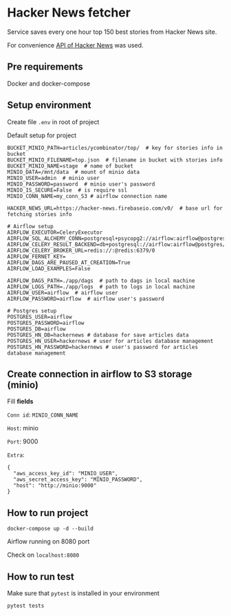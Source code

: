 # Hacker News fetcher

Service saves every one hour top 150 best stories from Hacker News site.

For convenience [API of Hacker News](https://github.com/HackerNews/API) was used.

## Pre requirements

Docker and docker-compose

## Setup environment

Create file `.env` in root of project

Default setup for project
```
BUCKET_MINIO_PATH=articles/ycombinator/top/  # key for stories info in bucket
BUCKET_MINIO_FILENAME=top.json  # filename in bucket with stories info
BUCKET_MINIO_NAME=stage  # name of bucket
MINIO_DATA=/mnt/data  # mount of minio data
MINIO_USER=admin  # minio user
MINIO_PASSWORD=password  # minio user's password
MINIO_IS_SECURE=False  # is require ssl
MINIO_CONN_NAME=my_conn_S3 # airflow connection name

HACKER_NEWS_URL=https://hacker-news.firebaseio.com/v0/  # base url for fetching stories info

# Airflow setup
AIRFLOW_EXECUTOR=CeleryExecutor
AIRFLOW_SQL_ALCHEMY_CONN=postgresql+psycopg2://airflow:airflow@postgres/airflow
AIRFLOW_CELERY_RESULT_BACKEND=db+postgresql://airflow:airflow@postgres/airflow
AIRFLOW_CELERY_BROKER_URL=redis://:@redis:6379/0
AIRFLOW_FERNET_KEY=
AIRFLOW_DAGS_ARE_PAUSED_AT_CREATION=True
AIRFLOW_LOAD_EXAMPLES=False

AIRFLOW_DAGS_PATH=./app/dags  # path to dags in local machine
AIRFLOW_LOGS_PATH=./app/logs  # path to logs in local machine
AIRFLOW_USER=airflow  # airflow user
AIRFLOW_PASSWORD=airflow  # airflow user's password

# Postgres setup
POSTGRES_USER=airflow
POSTGRES_PASSWORD=airflow
POSTGRES_DB=airflow
POSTGRES_HN_DB=hackernews # database for save articles data
POSTGRES_HN_USER=hackernews # user for articles database management
POSTGRES_HN_PASSWORD=hackernews # user's password for articles database management
```

## Create connection in airflow to S3 storage (minio)
Fill **fields**

`Conn id`: `MINIO_CONN_NAME`

`Host`: minio

`Port`: 9000

`Extra`: 
```
{
  "aws_access_key_id": "MINIO_USER", 
  "aws_secret_access_key": "MINIO_PASSWORD", 
  "host": "http://minio:9000"
}
```

## How to run project

```
docker-compose up -d --build
```

Airflow running on 8080 port

Check on `localhost:8080`

 ## How to run test
 
 Make sure that `pytest` is installed in your environment
 
 ```
 pytest tests
 ```
